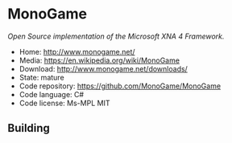 # MonoGame

_Open Source implementation of the Microsoft XNA 4 Framework._

- Home: http://www.monogame.net/
- Media: https://en.wikipedia.org/wiki/MonoGame
- Download: http://www.monogame.net/downloads/
- State: mature
- Code repository: https://github.com/MonoGame/MonoGame
- Code language: C#
- Code license: Ms-MPL MIT

## Building


